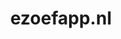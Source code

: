 ---
layout: post
title: "ezoefapp.nl"
internal_url: "/dutchgov/ezoefapp.nl.html"
subdomains_count: 1
all_subdomains_count: 4
urls_count: 1
ssl_rank: 0
http_rank: 75
url_link: /data/ezoefapp.nl/urls.txt
all_subdomains_link: /data/ezoefapp.nl/all_subdomains.txt
subdomains_link: /data/ezoefapp.nl/subdomains.txt
categories: dutchgov
---